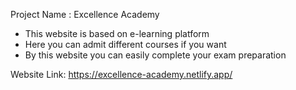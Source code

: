 Project Name : Excellence Academy
* This website is based on e-learning platform
* Here you can admit different courses if you want
* By this website you can easily complete your exam preparation

Website Link: https://excellence-academy.netlify.app/